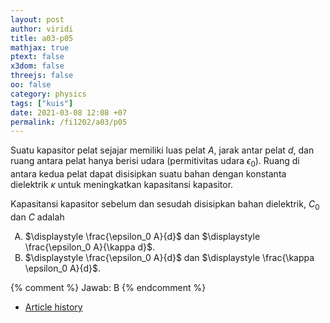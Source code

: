 ```yaml
---
layout: post
author: viridi
title: a03-p05
mathjax: true
ptext: false
x3dom: false
threejs: false
oo: false
category: physics
tags: ["kuis"]
date: 2021-03-08 12:08 +07
permalink: /fi1202/a03/p05
---
```

Suatu kapasitor pelat sejajar memiliki luas pelat $A$, jarak antar pelat $d$, dan ruang antara pelat hanya berisi udara (permitivitas udara $\epsilon_0$). Ruang di antara kedua pelat dapat disisipkan suatu bahan dengan konstanta dielektrik $\kappa$ untuk meningkatkan kapasitansi kapasitor.

Kapasitansi kapasitor sebelum dan sesudah disisipkan bahan dielektrik, $C_0$ dan $C$ adalah

<ol type="A">
<li>$\displaystyle \frac{\epsilon_0 A}{d}$ dan $\displaystyle \frac{\epsilon_0 A}{\kappa d}$.</li>
<li>$\displaystyle \frac{\epsilon_0 A}{d}$ dan $\displaystyle \frac{\kappa \epsilon_0 A}{d}$.</li>
</ol>

{% comment %}
Jawab: B
{% endcomment %}

+ [Article history](https://github.com/butiran/butiran.github.io/commits/master/_posts/fi1202/a03/2021-03-08-p01.md)

